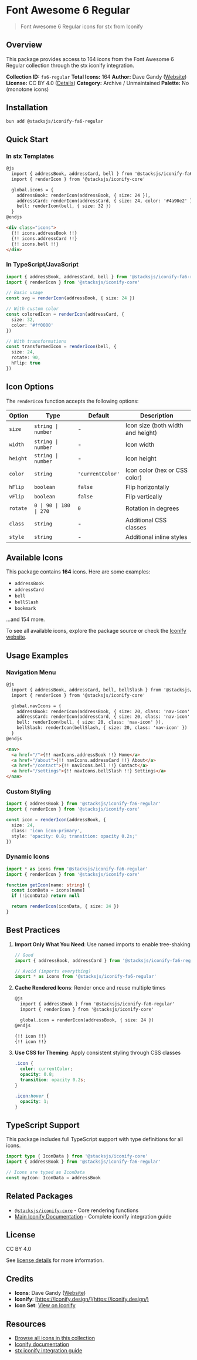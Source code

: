 # Font Awesome 6 Regular

> Font Awesome 6 Regular icons for stx from Iconify

## Overview

This package provides access to 164 icons from the Font Awesome 6 Regular collection through the stx iconify integration.

**Collection ID:** `fa6-regular`
**Total Icons:** 164
**Author:** Dave Gandy ([Website](https://github.com/FortAwesome/Font-Awesome))
**License:** CC BY 4.0 ([Details](https://creativecommons.org/licenses/by/4.0/))
**Category:** Archive / Unmaintained
**Palette:** No (monotone icons)

## Installation

```bash
bun add @stacksjs/iconify-fa6-regular
```

## Quick Start

### In stx Templates

```html
@js
  import { addressBook, addressCard, bell } from '@stacksjs/iconify-fa6-regular'
  import { renderIcon } from '@stacksjs/iconify-core'

  global.icons = {
    addressBook: renderIcon(addressBook, { size: 24 }),
    addressCard: renderIcon(addressCard, { size: 24, color: '#4a90e2' }),
    bell: renderIcon(bell, { size: 32 })
  }
@endjs

<div class="icons">
  {!! icons.addressBook !!}
  {!! icons.addressCard !!}
  {!! icons.bell !!}
</div>
```

### In TypeScript/JavaScript

```typescript
import { addressBook, addressCard, bell } from '@stacksjs/iconify-fa6-regular'
import { renderIcon } from '@stacksjs/iconify-core'

// Basic usage
const svg = renderIcon(addressBook, { size: 24 })

// With custom color
const coloredIcon = renderIcon(addressCard, {
  size: 32,
  color: '#ff0000'
})

// With transformations
const transformedIcon = renderIcon(bell, {
  size: 24,
  rotate: 90,
  hFlip: true
})
```

## Icon Options

The `renderIcon` function accepts the following options:

| Option | Type | Default | Description |
|--------|------|---------|-------------|
| `size` | `string \| number` | - | Icon size (both width and height) |
| `width` | `string \| number` | - | Icon width |
| `height` | `string \| number` | - | Icon height |
| `color` | `string` | `'currentColor'` | Icon color (hex or CSS color) |
| `hFlip` | `boolean` | `false` | Flip horizontally |
| `vFlip` | `boolean` | `false` | Flip vertically |
| `rotate` | `0 \| 90 \| 180 \| 270` | `0` | Rotation in degrees |
| `class` | `string` | - | Additional CSS classes |
| `style` | `string` | - | Additional inline styles |

## Available Icons

This package contains **164** icons. Here are some examples:

- `addressBook`
- `addressCard`
- `bell`
- `bellSlash`
- `bookmark`

...and 154 more.

To see all available icons, explore the package source or check the [Iconify website](https://icon-sets.iconify.design/fa6-regular/).

## Usage Examples

### Navigation Menu

```html
@js
  import { addressBook, addressCard, bell, bellSlash } from '@stacksjs/iconify-fa6-regular'
  import { renderIcon } from '@stacksjs/iconify-core'

  global.navIcons = {
    addressBook: renderIcon(addressBook, { size: 20, class: 'nav-icon' }),
    addressCard: renderIcon(addressCard, { size: 20, class: 'nav-icon' }),
    bell: renderIcon(bell, { size: 20, class: 'nav-icon' }),
    bellSlash: renderIcon(bellSlash, { size: 20, class: 'nav-icon' })
  }
@endjs

<nav>
  <a href="/">{!! navIcons.addressBook !!} Home</a>
  <a href="/about">{!! navIcons.addressCard !!} About</a>
  <a href="/contact">{!! navIcons.bell !!} Contact</a>
  <a href="/settings">{!! navIcons.bellSlash !!} Settings</a>
</nav>
```

### Custom Styling

```typescript
import { addressBook } from '@stacksjs/iconify-fa6-regular'
import { renderIcon } from '@stacksjs/iconify-core'

const icon = renderIcon(addressBook, {
  size: 24,
  class: 'icon icon-primary',
  style: 'opacity: 0.8; transition: opacity 0.2s;'
})
```

### Dynamic Icons

```typescript
import * as icons from '@stacksjs/iconify-fa6-regular'
import { renderIcon } from '@stacksjs/iconify-core'

function getIcon(name: string) {
  const iconData = icons[name]
  if (!iconData) return null

  return renderIcon(iconData, { size: 24 })
}
```

## Best Practices

1. **Import Only What You Need**: Use named imports to enable tree-shaking
   ```typescript
   // Good
   import { addressBook, addressCard } from '@stacksjs/iconify-fa6-regular'

   // Avoid (imports everything)
   import * as icons from '@stacksjs/iconify-fa6-regular'
   ```

2. **Cache Rendered Icons**: Render once and reuse multiple times
   ```html
   @js
     import { addressBook } from '@stacksjs/iconify-fa6-regular'
     import { renderIcon } from '@stacksjs/iconify-core'

     global.icon = renderIcon(addressBook, { size: 24 })
   @endjs

   {!! icon !!}
   {!! icon !!}
   ```

3. **Use CSS for Theming**: Apply consistent styling through CSS classes
   ```css
   .icon {
     color: currentColor;
     opacity: 0.8;
     transition: opacity 0.2s;
   }

   .icon:hover {
     opacity: 1;
   }
   ```

## TypeScript Support

This package includes full TypeScript support with type definitions for all icons.

```typescript
import type { IconData } from '@stacksjs/iconify-core'
import { addressBook } from '@stacksjs/iconify-fa6-regular'

// Icons are typed as IconData
const myIcon: IconData = addressBook
```

## Related Packages

- [`@stacksjs/iconify-core`](../iconify-core) - Core rendering functions
- [Main Iconify Documentation](../../docs/iconify.md) - Complete iconify integration guide

## License

CC BY 4.0

See [license details](https://creativecommons.org/licenses/by/4.0/) for more information.

## Credits

- **Icons**: Dave Gandy ([Website](https://github.com/FortAwesome/Font-Awesome))
- **Iconify**: [https://iconify.design/](https://iconify.design/)
- **Icon Set**: [View on Iconify](https://icon-sets.iconify.design/fa6-regular/)

## Resources

- [Browse all icons in this collection](https://icon-sets.iconify.design/fa6-regular/)
- [Iconify documentation](https://iconify.design/docs/)
- [stx iconify integration guide](../../docs/iconify.md)
